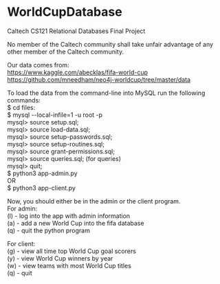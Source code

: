# WorldCupDatabase

Caltech CS121 Relational Databases Final Project

No member of the Caltech community shall take unfair advantage of any other member of the Caltech community.

Our data comes from: <br/>
https://www.kaggle.com/abecklas/fifa-world-cup <br/>
https://github.com/mneedham/neo4j-worldcup/tree/master/data <br/>

To load the data from the command-line into MySQL run the following commands: <br/>
$ cd files: <br/>
$ mysql --local-infile=1 -u root -p <br/>
mysql> source setup.sql; <br/>
mysql> source load-data.sql; <br/>
mysql> source setup-passwords.sql; <br/>
mysql> source setup-routines.sql; <br/>
mysql> source grant-permissions.sql; <br/>
mysql> source queries.sql; (for queries) <br/>
mysql> quit; <br/>
$ python3 app-admin.py <br/>
OR <br/>
$ python3 app-client.py <br/>

Now, you should either be in the admin or the client program. <br/>
For admin: <br/>
(l) - log into the app with admin information <br/>
(a) - add a new World Cup into the fifa database <br/>
(q) - quit the python program <br/>

For client: <br/>
(g) - view all time top World Cup goal scorers <br/>
(y) - view World Cup winners by year <br/>
(w) - view teams with most World Cup titles <br/>
(q) - quit <br/>
